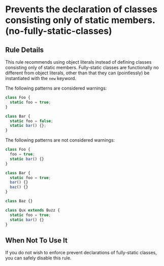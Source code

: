 # Prevents the declaration of classes consisting only of static members. (no-fully-static-classes)

## Rule Details

This rule recommends using object literals instead of defining classes consisting only of static members. Fully-static classes are functionally no different from object literals, other than that they can (pointlessly) be instantiated with the `new` keyword.

The following patterns are considered warnings:

```js
class Foo {
  static foo = true;
}

class Bar {
  static foo = false;
  static bar() {};
}
```

The following patterns are not considered warnings:

```js
class Foo {
  foo = true;
  static bar() {}
}

class Bar {
  static foo = true;
  bar() {}
  baz() {}
}

class Baz {}

class Qux extends Buzz {
  static foo = true;
  static bar() {}
}
```

## When Not To Use It

If you do not wish to enforce prevent declarations of fully-static classes, you can safely disable this rule.
